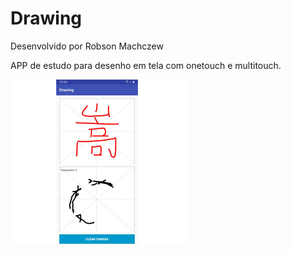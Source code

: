 # Drawing

Desenvolvido por Robson Machczew

APP de estudo para desenho em tela com onetouch e multitouch.<br/>

![Alt text](https://github.com/hubosong/drawing/blob/master/app/src/main/res/drawable/screen.png?raw=true "screens")

